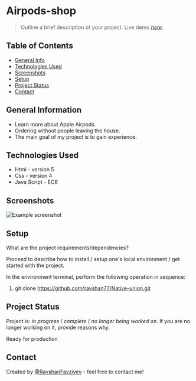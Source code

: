 # Airpods-shop
> Outline a brief description of your project.
> Live demo [_here_](https://shirtshop.netlify.app/). 

## Table of Contents
* [General Info](#general-information)
* [Technologies Used](#technologies-used)
* [Screenshots](#screenshots)
* [Setup](#setup)
* [Project Status](#project-status)
* [Contact](#contact)
<!-- * [License](#license) -->


## General Information
- Learn more about Apple Airpods.
- Ordering without people leaving the house.
- The main goal of my project is to gain experience.


## Technologies Used
- Html - version 5
- Css - version 4
- Java Script - EC6


## Screenshots
![Example screenshot](https://ravshanfayziyev.netlify.app/assets/img/portfolio/airpods.png)
<!-- If you have screenshots you'd like to share, include them here. -->


## Setup
What are the project requirements/dependencies? 

Proceed to describe how to install / setup one's local environment / get started with the project.


In the environment terminal, perform the following operation in sequence:

1) git clone https://github.com/ravshan77/Native-union.git


## Project Status
Project is: _in progress_ / _complete_ / _no longer being worked on_. If you are no longer working on it, provide reasons why.

Ready for production


## Contact
Created by [@RavshanFayziyev](https://ravshanfayziyev.netlify.app/) - feel free to contact me!


<!-- Optional -->
<!-- ## License -->
<!-- This project is open source and available under the [... License](). -->